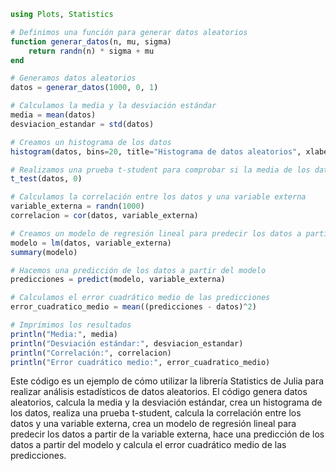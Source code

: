 ```julia
using Plots, Statistics

# Definimos una función para generar datos aleatorios
function generar_datos(n, mu, sigma)
    return randn(n) * sigma + mu
end

# Generamos datos aleatorios
datos = generar_datos(1000, 0, 1)

# Calculamos la media y la desviación estándar
media = mean(datos)
desviacion_estandar = std(datos)

# Creamos un histograma de los datos
histogram(datos, bins=20, title="Histograma de datos aleatorios", xlabel="Valor", ylabel="Frecuencia")

# Realizamos una prueba t-student para comprobar si la media de los datos es igual a 0
t_test(datos, 0)

# Calculamos la correlación entre los datos y una variable externa
variable_externa = randn(1000)
correlacion = cor(datos, variable_externa)

# Creamos un modelo de regresión lineal para predecir los datos a partir de la variable externa
modelo = lm(datos, variable_externa)
summary(modelo)

# Hacemos una predicción de los datos a partir del modelo
predicciones = predict(modelo, variable_externa)

# Calculamos el error cuadrático medio de las predicciones
error_cuadratico_medio = mean((predicciones - datos)^2)

# Imprimimos los resultados
println("Media:", media)
println("Desviación estándar:", desviacion_estandar)
println("Correlación:", correlacion)
println("Error cuadrático medio:", error_cuadratico_medio)
```

Este código es un ejemplo de cómo utilizar la librería Statistics de Julia para realizar análisis estadísticos de datos aleatorios. El código genera datos aleatorios, calcula la media y la desviación estándar, crea un histograma de los datos, realiza una prueba t-student, calcula la correlación entre los datos y una variable externa, crea un modelo de regresión lineal para predecir los datos a partir de la variable externa, hace una predicción de los datos a partir del modelo y calcula el error cuadrático medio de las predicciones.